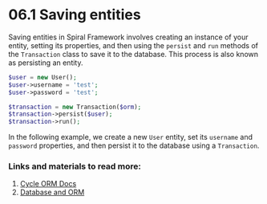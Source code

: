# 06.1 Saving entities

Saving entities in Spiral Framework involves creating an instance of your entity, setting its properties, and then using the `persist` and `run` methods of the `Transaction` class to save it to the database. This process is also known as persisting an entity.

```php
$user = new User();
$user->username = 'test';
$user->password = 'test';

$transaction = new Transaction($orm);
$transaction->persist($user);
$transaction->run();
```

In the following example, we create a new `User` entity, set its `username` and `password` properties, and then persist it to the database using a `Transaction`.

### Links and materials to read more:
1. [Cycle ORM Docs](https://cycle-orm.dev/docs)
2. [Database and ORM](https://spiral.dev/docs/basics-orm/current/en)
